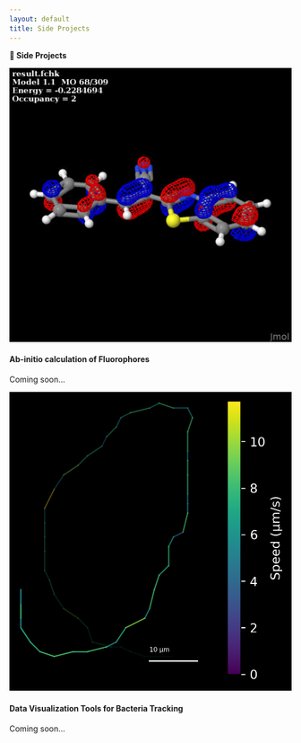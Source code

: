 ```yaml
---
layout: default
title: Side Projects
---
```


<p><strong>🧪 Side Projects</strong></p>
<div class="project-briefing">
  <img src="/assets/images/HOMO.jpg" alt="Project 1" class="project-image">
  <div class="project-text">
    <h4>Ab-initio calculation of Fluorophores</h4>
    <p>Coming soon...</p>
  </div>
</div>

<div class="project-briefing">
  <img src="/assets/images/SPAST.png" alt="Project 1" class="project-image">
  <div class="project-text">
    <h4>Data Visualization Tools for Bacteria Tracking</h4>
    <p>Coming soon...</p>
  </div>
</div>
